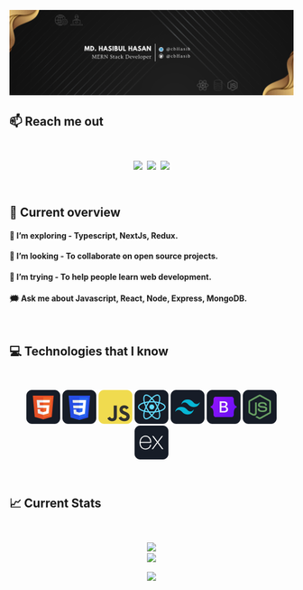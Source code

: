 ![I am a Junior Front-end developer. ](https://github.com/cbhasib/cbhasib/blob/main/images/githubcover.png)

## :mailbox: Reach me out

<br />

[<p align="center"><img src="https://img.shields.io/badge/LinkedIn-blue?style=for-the-badge&logo=linkedin&logoColor=white">](https://www.linkedin.com/in/cbHasib/)&nbsp;&nbsp;[<img src="https://img.shields.io/badge/Facebook-1877F2?style=for-the-badge&logo=facebook&logoColor=white">](https://www.facebook.com/cbHasib)&nbsp;&nbsp;[<img src="https://img.shields.io/badge/Facebook-1877F2?style=for-the-badge&logo=facebook&logoColor=white"></p>](https://twitter.com/cbHasib)

<br />

## :eyes: Current overview

#### 🌱 I’m exploring - Typescript, NextJs, Redux.

#### 👯 I’m looking - To collaborate on open source projects.

#### 🤔 I’m trying - To help people learn web development.

#### 🗯️ Ask me about Javascript, React, Node, Express, MongoDB.

<br />

## :computer: Technologies that I know

<br>
<p align="center">
<img src="https://github.com/cbhasib/cbhasib/blob/main/images/icons/HTML.png"/>
<img src="https://github.com/cbhasib/cbhasib/blob/main/images/icons/css.png"/>
<img src="https://github.com/cbhasib/cbhasib/blob/main/images/icons/JavaScript.png"/>
<img src="https://github.com/cbhasib/cbhasib/blob/main/images/icons/react.png"/>
<img src="https://github.com/cbhasib/cbhasib/blob/main/images/icons/tailwind.png"/>
<img src="https://github.com/cbhasib/cbhasib/blob/main/images/icons/Bootsrap.png"/>
<img src="https://github.com/cbhasib/cbhasib/blob/main/images/icons/node.png"/>
<img src="https://github.com/cbhasib/cbhasib/blob/main/images/icons/express.png"/>
</p><br/>

## :chart_with_upwards_trend: Current Stats

<br />
<p align="center">
  <img width="60%" src="https://github-readme-streak-stats.herokuapp.com/?user=cbhasib&background=0D1117&sideNums=FFFFFF&sideLabels=9A9A9A&currStreakNum=FB8C00&dates=6E6E6E" /> <br/>
  <img width="40%" src="https://github-readme-stats.vercel.app/api/top-langs/?username=cbHasib&theme=radical&hide_border=false&include_all_commits=false&count_private=false&layout=compact" />
</p>
<p align="center">
  <img src="https://komarev.com/ghpvc/?username=cbHasib&label=Visitors+Count&color=brightgreen" />
</p>
